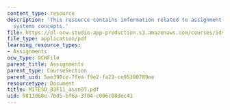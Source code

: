 ```yaml
---
content_type: resource
description: 'This resource contains information related to assignment 7: practicing
  systems concepts.'
file: https://ol-ocw-studio-app-production.s3.amazonaws.com/courses/ids-900-doctoral-seminar-in-engineering-systems-fall-2011/9813d68e7bd5bf6a3f04c006c08dec41_MITESD_83F11_assn07.pdf
file_type: application/pdf
learning_resource_types:
- Assignments
ocw_type: OCWFile
parent_title: Assignments
parent_type: CourseSection
parent_uid: 5ae390ce-7fea-f9e2-fa23-ce95300789ee
resourcetype: Document
title: MITESD_83F11_assn07.pdf
uid: 9813d68e-7bd5-bf6a-3f04-c006c08dec41
---
```

